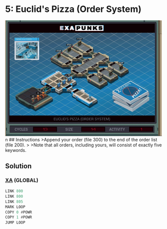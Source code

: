 # 5: Euclid's Pizza (Order System)
<div align='center'><img src='PB003B.gif' /></div>
n
## Instructions
>Append your order (file 300) to the end of the order list (file 200).
>
>Note that all orders, including yours, will consist of exactly five keywords.

## Solution

### [XA](XA.exa) (GLOBAL)
```asm
LINK 800
LINK 800
LINK 805
MARK LOOP
COPY 0 #POWR
COPY 1 #POWR
JUMP LOOP
```